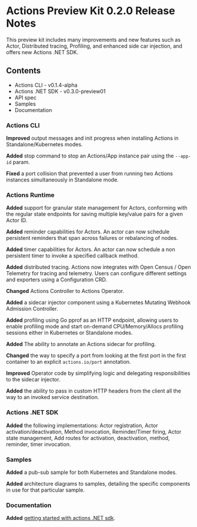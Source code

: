 # Actions Preview Kit 0.2.0 Release Notes

This preview kit includes many improvements and new features such as Actor, Distributed tracing, Profiling, and enhanced side car injection, and offers new Actions .NET SDK.

## Contents

* Actions CLI - v0.1.4-alpha
* Actions .NET SDK - v0.3.0-preview01
* API spec
* Samples
* Documentation

### Actions CLI

**Improved** output messages and init progress when installing Actions in Standalone/Kubernetes modes.

**Added** stop command to stop an Actions/App instance pair using the `--app-id` param.

**Fixed** a port collision that prevented a user from running two Actions instances simultaneously in Standalone mode.

### Actions Runtime

**Added** support for granular state management for Actors, conforming with the regular state endpoints for saving multiple key/value pairs for a given Actor ID.

**Added** reminder capabilities for Actors. An actor can now schedule persistent reminders that span across failures or rebalancing of nodes.

**Added** timer capabilities for Actors. An actor can now schedule a non persistent timer to invoke a specified callback method.

**Added** distributed tracing. Actions now integrates with Open Census / Open Telemetry for tracing and telemetry. Users can configure different settings and exporters using a Configuration CRD.

**Changed** Actions Controller to Actions Operator.

**Added** a sidecar injector component using a Kubernetes Mutating Webhook Admission Controller.

**Added** profiling using Go pprof as an HTTP endpoint, allowing users to enable profiling mode and start on-demand CPU/Memory/Allocs profiling sessions either in Kubernetes or Standalone modes.

**Added** The ability to annotate an Actions sidecar for profiling.

**Changed** the way to specify a port from looking at the first port in the first container to an explicit `actions.io/port` annotation.

**Improved** Operator code by simplifying logic and delegating responsibilities to the sidecar injector.

**Added** the ability to pass in custom HTTP headers from the client all the way to an invoked service destination.

### Actions .NET SDK

**Added** the following implementations:
Actor registration,
Actor activation/deactivation,
Method invocation,
Reminder/Timer firing,
Actor state management,
Add routes for activation, deactivation, method, reminder, timer invocation.

### Samples

**Added** a pub-sub sample for both Kubernetes and Standalone modes.

**Added** architecture diagrams to samples, detailing the specific components in use for that particular sample.

### Documentation

**Added** [getting started with actions .NET sdk](https://github.com/actionscore/previewkit/blob/master/docs/sdk/dotnet-sdk/get-started-actions-actor.md).
